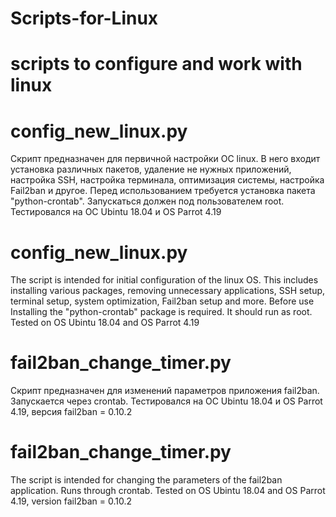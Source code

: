 # Scripts-for-Linux
# scripts to configure and work with linux

# config_new_linux.py
  Скрипт предназначен для первичной настройки ОС linux. В него входит установка различных пакетов, удаление
не нужных приложений, настройка SSH, настройка терминала, оптимизация системы, настройка Fail2ban и другое. Перед использованием
требуется установка пакета "python-crontab". Запускаться должен под пользователем root. Тестировался на ОС Ubintu 18.04 и 
OS Parrot 4.19

# config_new_linux.py
  The script is intended for initial configuration of the linux OS. This includes installing various packages, removing
unnecessary applications, SSH setup, terminal setup, system optimization, Fail2ban setup and more. Before use
Installing the "python-crontab" package is required. It should run as root. Tested on OS Ubintu 18.04 and
OS Parrot 4.19

# fail2ban_change_timer.py
  Скрипт предназначен для изменений параметров приложения fail2ban. Запускается через crontab.
Тестировался на ОС Ubintu 18.04 и OS Parrot 4.19, версия fail2ban = 0.10.2

# fail2ban_change_timer.py
  The script is intended for changing the parameters of the fail2ban application. Runs through crontab.
Tested on OS Ubintu 18.04 and OS Parrot 4.19, version fail2ban = 0.10.2
